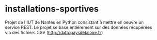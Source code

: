 # installations-sportives
Projet de l'IUT de Nantes en Python consistant à mettre en oeuvre un service REST. Le projet se base entièrement sur des données récupérées via des fichiers CSV (http://data.paysdelaloire.fr)
